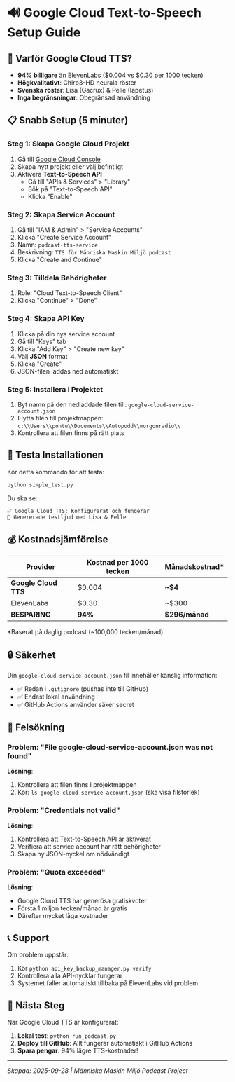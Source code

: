 # 🔊 Google Cloud Text-to-Speech Setup Guide

## 🎯 Varför Google Cloud TTS?
- **94% billigare** än ElevenLabs ($0.004 vs $0.30 per 1000 tecken)
- **Högkvalitativt**: Chirp3-HD neurala röster
- **Svenska röster**: Lisa (Gacrux) & Pelle (Iapetus)
- **Inga begränsningar**: Obegränsad användning

## 📋 Snabb Setup (5 minuter)

### Steg 1: Skapa Google Cloud Projekt
1. Gå till [Google Cloud Console](https://console.cloud.google.com/)
2. Skapa nytt projekt eller välj befintligt
3. Aktivera **Text-to-Speech API**
   - Gå till "APIs & Services" > "Library"
   - Sök på "Text-to-Speech API"
   - Klicka "Enable"

### Steg 2: Skapa Service Account
1. Gå till "IAM & Admin" > "Service Accounts"
2. Klicka "Create Service Account"
3. Namn: `podcast-tts-service`
4. Beskrivning: `TTS för Människa Maskin Miljö podcast`
5. Klicka "Create and Continue"

### Steg 3: Tilldela Behörigheter
1. Role: "Cloud Text-to-Speech Client" 
2. Klicka "Continue" > "Done"

### Steg 4: Skapa API Key
1. Klicka på din nya service account
2. Gå till "Keys" tab
3. Klicka "Add Key" > "Create new key"
4. Välj **JSON** format
5. Klicka "Create"
6. JSON-filen laddas ned automatiskt

### Steg 5: Installera i Projektet
1. Byt namn på den nedladdade filen till: `google-cloud-service-account.json`
2. Flytta filen till projektmappen: `c:\\Users\\pontu\\Documents\\Autopodd\\morgonradio\\`
3. Kontrollera att filen finns på rätt plats

## 🧪 Testa Installationen

Kör detta kommando för att testa:
```bash
python simple_test.py
```

Du ska se:
```
✅ Google Cloud TTS: Konfigurerat och fungerar
🎵 Genererade testljud med Lisa & Pelle
```

## 💰 Kostnadsjämförelse

| Provider | Kostnad per 1000 tecken | Månadskostnad* |
|----------|-------------------------|----------------|
| **Google Cloud TTS** | $0.004 | **~$4** |
| ElevenLabs | $0.30 | ~$300 |
| **BESPARING** | **94%** | **$296/månad** |

*Baserat på daglig podcast (~100,000 tecken/månad)

## 🔒 Säkerhet

Din `google-cloud-service-account.json` fil innehåller känslig information:
- ✅ Redan i `.gitignore` (pushas inte till GitHub)
- ✅ Endast lokal användning
- ✅ GitHub Actions använder säker secret

## 🚨 Felsökning

### Problem: "File google-cloud-service-account.json was not found"
**Lösning**: 
1. Kontrollera att filen finns i projektmappen
2. Kör: `ls google-cloud-service-account.json` (ska visa filstorlek)

### Problem: "Credentials not valid"
**Lösning**:
1. Kontrollera att Text-to-Speech API är aktiverat
2. Verifiera att service account har rätt behörigheter
3. Skapa ny JSON-nyckel om nödvändigt

### Problem: "Quota exceeded"
**Lösning**: 
- Google Cloud TTS har generösa gratiskvoter
- Första 1 miljon tecken/månad är gratis
- Därefter mycket låga kostnader

## 📞 Support

Om problem uppstår:
1. Kör `python api_key_backup_manager.py verify`
2. Kontrollera alla API-nycklar fungerar
3. Systemet faller automatiskt tillbaka på ElevenLabs vid problem

## 🎉 Nästa Steg

När Google Cloud TTS är konfigurerat:
1. **Lokal test**: `python run_podcast.py`
2. **Deploy till GitHub**: Allt fungerar automatiskt i GitHub Actions
3. **Spara pengar**: 94% lägre TTS-kostnader!

---
*Skapad: 2025-09-28 | Människa Maskin Miljö Podcast Project*